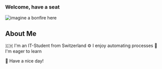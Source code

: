### Welcome, have a seat
![imagine a bonfire here](https://tenor.com/view/bonfire-darksouls-gif-20055179)

## About Me
🇨🇭 I'm an IT-Student from Switzerland
⚙️ I enjoy automating processes
🌱 I'm eager to learn

👋 Have a nice day!

<!--
**L-Ferrer/L-Ferrer** is a ✨ _special_ ✨ repository because its `README.md` (this file) appears on your GitHub profile.

Here are some ideas to get you started:

- 🔭 I’m currently working on ...
- 🌱 I’m currently learning ...
- 👯 I’m looking to collaborate on ...
- 🤔 I’m looking for help with ...
- 💬 Ask me about ...
- 📫 How to reach me: ...
- 😄 Pronouns: ...
- ⚡ Fun fact: ...
-->
